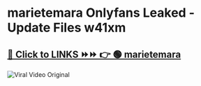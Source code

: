 
 # marietemara Onlyfans Leaked - Update Files w41xm

## <h2><a href="https://clipsfans.com/marietemara&ref=git">🔗 Click to LINKS ⏩⏩ 👉 🟢 marietemara </a></h2>

<a href="https://clipsfans.com/marietemara&ref=git" rel="nofollow" data-target="animated-image.originalLink"><img src="https://i.ibb.co.com/xMMVF88/686577567.gif" alt="Viral Video Original" style="max-width: 100%; display: inline-block;" data-target="animated-image.originalImage"></a>

